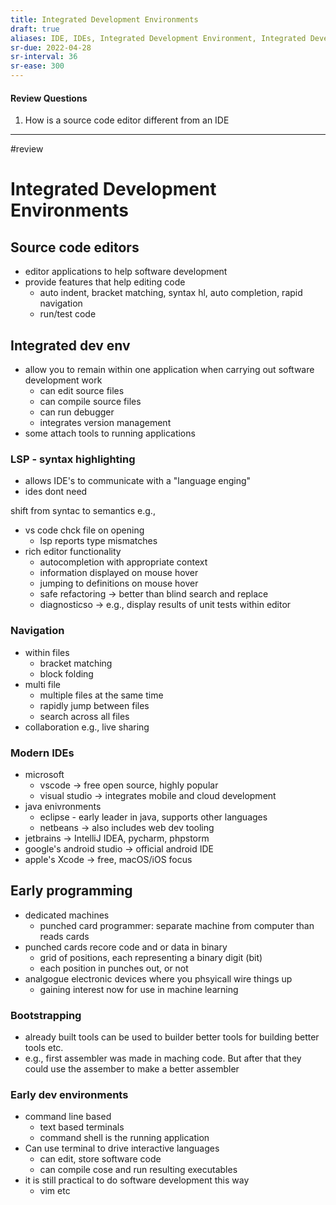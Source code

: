 ```yaml
---
title: Integrated Development Environments
draft: true
aliases: IDE, IDEs, Integrated Development Environment, Integrated Development Environments
sr-due: 2022-04-28
sr-interval: 36
sr-ease: 300
---
```

#### Review Questions
1.  How is a source code editor different from an IDE


---
#review 
# Integrated Development Environments

## Source code editors
- editor applications to help software development
- provide features that help editing code
	- auto indent, bracket matching, syntax hl, auto completion, rapid navigation
	- run/test code

## Integrated dev env
- allow you to remain within one application when carrying out software development work
	- can edit source files
	- can compile source files
	- can run debugger
	- integrates version management
- some attach tools to running applications

### LSP - syntax highlighting
- allows IDE's to communicate with a "language enging"
- ides dont need 

shift from syntac to semantics
e.g.,
- vs code chck file on opening
	- lsp reports type mismatches
- rich editor functionality
	- autocompletion with appropriate context
	- information displayed on mouse hover
	- jumping to definitions on mouse hover
	- safe refactoring -> better than blind search and replace
	- diagnosticso -> e.g., display results of unit tests within editor

### Navigation
- within files
	- bracket matching
	- block folding
- multi file
	- multiple files at the same time
	- rapidly jump between files
	- search across all files
- collaboration e.g., live sharing 

### Modern IDEs
- microsoft
	- vscode -> free open source, highly popular
	- visual studio -> integrates mobile and cloud development
- java enivronments
	- eclipse - early leader in java, supports other languages
	- netbeans -> also includes web dev tooling
- jetbrains -> IntelliJ IDEA, pycharm, phpstorm
- google's android studio -> official android IDE
- apple's Xcode -> free, macOS/iOS focus

## Early programming
- dedicated machines
	- punched card programmer: separate machine from computer than reads cards
- punched cards recore code and or data in binary
	- grid of positions, each representing a binary digit (bit)
	- each position in punches out, or not
- analgogue electronic devices where you phsyicall wire things up
	- gaining interest now for use in machine learning

### Bootstrapping
- already built tools can be used to builder better tools for building better tools etc.
- e.g., first assembler was made in maching code. But after that they could use the assember to make a better assembler

### Early dev environments
- command line based
	- text based terminals
	- command shell is the running application
- Can use terminal to drive interactive languages
	- can edit, store software code
	- can compile cose and run resulting executables
- it is still practical to do software development this way
	- vim etc